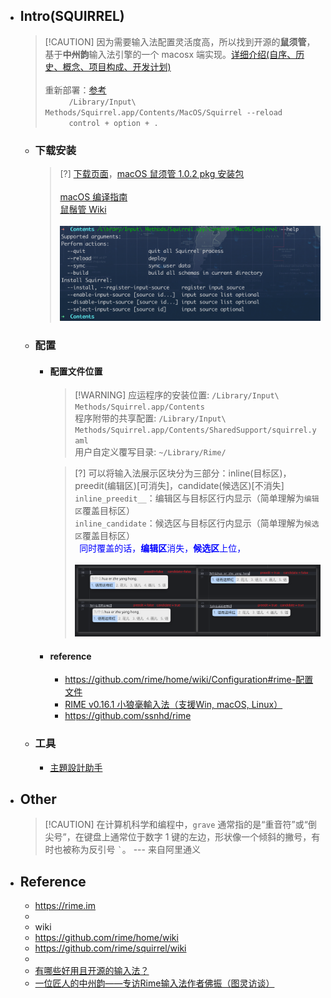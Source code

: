* ## Intro(SQUIRREL)
    
    > [!CAUTION] 因为需要输入法配置灵活度高，所以找到开源的**鼠须管**，基于**中州韵**输入法引擎的一个 macosx 端实现。[详细介绍(自序、历史、概念、项目构成、开发计划)](https://github.com/rime/home/wiki/Introduction)
    <br><br>重新部署：[参考](https://github.com/rime/squirrel/issues/320)
    <br><span style='padding-left:2.7em'/>`/Library/Input\ Methods/Squirrel.app/Contents/MacOS/Squirrel --reload`
    <br><span style='padding-left:2.7em'/>`control + option + . `

    + ### 下载安装

        > [?] [下载页面](https://rime.im/download/)，[macOS 鼠须管 1.0.2 pkg 安装包](https://github.com/rime/squirrel/releases/download/1.0.2/Squirrel-1.0.2.pkg)
        <br><br> [macOS 编译指南](https://github.com/rime/squirrel/blob/master/INSTALL.md)
        <br>[鼠鬚管 Wiki](https://github.com/rime/squirrel/wiki)
        <br><br>![](/.images/other/misc/squirrel/squirrel-intro-01.png ':size=60%')

    + ### 配置

        - #### 配置文件位置

            > [!WARNING] 应运程序的安装位置: `/Library/Input\ Methods/Squirrel.app/Contents`
            <br>程序附带的共享配置: `/Library/Input\ Methods/Squirrel.app/Contents/SharedSupport/squirrel.yaml`
            <br>用户自定义覆写目录: `~/Library/Rime/`

            > [?] 可以将输入法展示区块分为三部分：inline(目标区)，preedit(编辑区)[可消失]，candidate(候选区)[不消失]
            <br>`inline_preedit__`：编辑区与目标区行内显示（简单理解为`编辑区`覆盖目标区）
            <br>`inline_candidate`：候选区与目标区行内显示（简单理解为`候选区`覆盖目标区）
            <br><span style='padding-left: 0.5em; color:blue'>同时覆盖的话，**编辑区**消失，**候选区**上位，</span>
            <br><br>![](/.images/other/misc/squirrel/squirrel-layout-01.png ':size=80%')
        - #### reference

            * https://github.com/rime/home/wiki/Configuration#rime-配置文件
            * [RIME v0.16.1 小狼毫輸入法（支援Win, macOS, Linux）](https://briian.com/9216/)
            * https://github.com/ssnhd/rime

    + ### 工具

        - [主題設計助手](https://github.com/rime/squirrel/wiki#歡迎來到鼠鬚管-wiki)

* ## Other

    > [!CAUTION] 在计算机科学和编程中，`grave` 通常指的是“重音符”或“倒尖号”，在键盘上通常位于数字 1 键的左边，形状像一个倾斜的撇号，有时也被称为反引号 `` ` ``。 --- 来自阿里通义

* ## Reference
    + https://rime.im
    + 
    + wiki
    + https://github.com/rime/home/wiki
    + https://github.com/rime/squirrel/wiki
    + 
    + [有哪些好用且开源的输入法？](https://www.zhihu.com/question/274093588)
    + [一位匠人的中州韵——专访Rime输入法作者佛振（图灵访谈）](https://m.ituring.com.cn/article/118072)